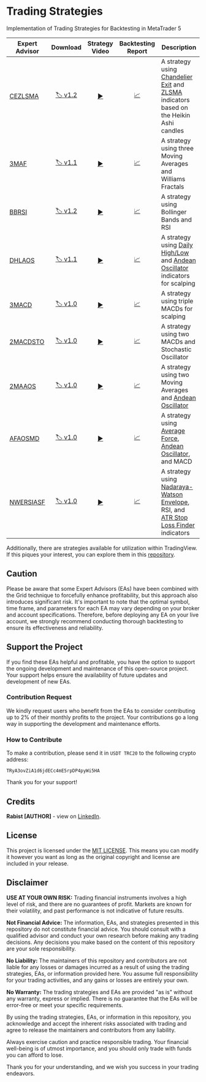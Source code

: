 # Trading Strategies

Implementation of Trading Strategies for Backtesting in MetaTrader 5

| Expert Advisor | Download | Strategy Video | Backtesting Report | Description |
| --- | :---: | :---: | :---: | --- |
| [CEZLSMA](Experts/CEZLSMA.mq5) | [:label: v1.2](https://github.com/geraked/metatrader5/raw/master/Build/CEZLSMA/CEZLSMA-v1.2.ex5) | [:arrow_forward:](https://youtu.be/2U5VTWBBK8U) | [:chart_with_upwards_trend:](Test/CEZLSMA) | A strategy using [Chandelier Exit](Indicators/ChandelierExit.mq5) and [ZLSMA](Indicators/ZLSMA.mq5) indicators based on the Heikin Ashi candles |
| [3MAF](Experts/3MAF.mq5) | [:label: v1.1](https://github.com/geraked/metatrader5/raw/master/Build/3MAF/3MAF-v1.1.ex5) | [:arrow_forward:](https://youtu.be/bKPs2aOsvsk) | [:chart_with_upwards_trend:](Test/3MAF) | A strategy using three Moving Averages and Williams Fractals |
| [BBRSI](Experts/BBRSI.mq5) | [:label: v1.2](https://github.com/geraked/metatrader5/raw/master/Build/BBRSI/BBRSI-v1.2.ex5) | [:arrow_forward:](https://youtu.be/pCmJ8wsAS_w) | [:chart_with_upwards_trend:](Test/BBRSI) | A strategy using Bollinger Bands and RSI |
| [DHLAOS](Experts/DHLAOS.mq5) | [:label: v1.1](https://github.com/geraked/metatrader5/raw/master/Build/DHLAOS/DHLAOS-v1.1.ex5) | [:arrow_forward:](https://youtu.be/IZVSb1kjduQ) | [:chart_with_upwards_trend:](Test/DHLAOS) | A strategy using [Daily High/Low](Indicators/DailyHighLow.mq5) and [Andean Oscillator](Indicators/AndeanOscillator.mq5) indicators for scalping |
| [3MACD](Experts/3MACD.mq5) | [:label: v1.0](https://github.com/geraked/metatrader5/raw/master/Build/3MACD/3MACD-v1.0.ex5) | [:arrow_forward:](https://youtu.be/1sdYRBpthnM) | [:chart_with_upwards_trend:](Test/3MACD) | A strategy using triple MACDs for scalping |
| [2MACDSTO](Experts/2MACDSTO.mq5) | [:label: v1.0](https://github.com/geraked/metatrader5/raw/master/Build/2MACDSTO/2MACDSTO-v1.0.ex5) | [:arrow_forward:](https://youtu.be/yDJil-W-WJQ) | [:chart_with_upwards_trend:](Test/2MACDSTO) | A strategy using two MACDs and Stochastic Oscillator |
| [2MAAOS](Experts/2MAAOS.mq5) | [:label: v1.0](https://github.com/geraked/metatrader5/raw/master/Build/2MAAOS/2MAAOS-v1.0.ex5) | [:arrow_forward:](https://youtu.be/gQnpmH8ygJU) | [:chart_with_upwards_trend:](Test/2MAAOS) | A strategy using two Moving Averages and [Andean Oscillator](Indicators/AndeanOscillator.mq5) |
| [AFAOSMD](Experts/AFAOSMD.mq5) | [:label: v1.0](https://github.com/geraked/metatrader5/raw/master/Build/AFAOSMD/AFAOSMD-v1.0.ex5) | [:arrow_forward:](https://youtu.be/UYBLh1IvIVs) | [:chart_with_upwards_trend:](Test/AFAOSMD) | A strategy using [Average Force](Indicators/AverageForce.mq5), [Andean Oscillator](Indicators/AndeanOscillator.mq5), and MACD |
| [NWERSIASF](Experts/NWERSIASF.mq5) | [:label: v1.0](https://github.com/geraked/metatrader5/raw/master/Build/NWERSIASF/NWERSIASF-v1.0.ex5) | [:arrow_forward:](https://youtu.be/Olb47nBRSSo) | [:chart_with_upwards_trend:](Test/NWERSIASF) | A strategy using [Nadaraya-Watson Envelope](Indicators/NadarayaWatsonEnvelope.mq5), RSI, and [ATR Stop Loss Finder](Indicators/AtrSlFinder.mq5) indicators |

Additionally, there are strategies available for utilization within TradingView. If this piques your interest, you can explore them in this [repository](https://github.com/geraked/tradingview).

## Caution

Please be aware that some Expert Advisors (EAs) have been combined with the Grid technique to forcefully enhance profitability, but this approach also introduces significant risk. It's important to note that the optimal symbol, time frame, and parameters for each EA may vary depending on your broker and account specifications. Therefore, before deploying any EA on your live account, we strongly recommend conducting thorough backtesting to ensure its effectiveness and reliability.

## Support the Project

If you find these EAs helpful and profitable, you have the option to support the ongoing development and maintenance of this open-source project. Your support helps ensure the availability of future updates and development of new EAs.

### Contribution Request

We kindly request users who benefit from the EAs to consider contributing up to 2% of their monthly profits to the project. Your contributions go a long way in supporting the development and maintenance efforts.

### How to Contribute

To make a contribution, please send it in `USDT TRC20` to the following crypto address:

```
TRyA3ovZiA1d6jdECc4mE5rpDP4pyWi5HA
```

Thank you for your support!

## Credits

**Rabist [AUTHOR]** - view on [LinkedIn](https://www.linkedin.com/in/rabist).

## License

This project is licensed under the [MIT LICENSE](LICENSE). This means you can modify it however you want as long as the original copyright and license are included in your release.

## Disclaimer

**USE AT YOUR OWN RISK:** Trading financial instruments involves a high level of risk, and there are no guarantees of profit. Markets are known for their volatility, and past performance is not indicative of future results.

**Not Financial Advice:** The information, EAs, and strategies presented in this repository do not constitute financial advice. You should consult with a qualified advisor and conduct your own research before making any trading decisions. Any decisions you make based on the content of this repository are your sole responsibility.

**No Liability:** The maintainers of this repository and contributors are not liable for any losses or damages incurred as a result of using the trading strategies, EAs, or information provided here. You assume full responsibility for your trading activities, and any gains or losses are entirely your own.

**No Warranty:** The trading strategies and EAs are provided "as is" without any warranty, express or implied. There is no guarantee that the EAs will be error-free or meet your specific requirements.

By using the trading strategies, EAs, or information in this repository, you acknowledge and accept the inherent risks associated with trading and agree to release the maintainers and contributors from any liability.

Always exercise caution and practice responsible trading. Your financial well-being is of utmost importance, and you should only trade with funds you can afford to lose.

Thank you for your understanding, and we wish you success in your trading endeavors.